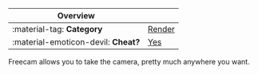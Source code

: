 <div class="overview" markdown>

|Overview||
|-|-|
|:material-tag: **Category**|[Render](index.md#render)|
|:material-emoticon-devil: **Cheat?**|[Yes](../faq.md#cheats)|

</div>

Freecam allows you to take the camera, pretty much anywhere you want.